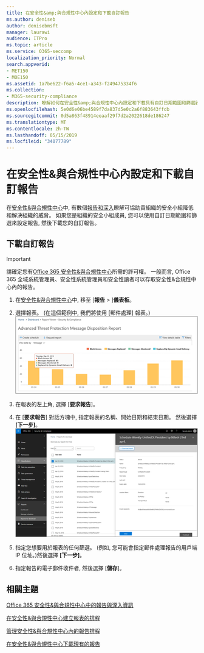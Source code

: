 ```yaml
---
title: 在安全性&amp;與合規性中心內設定和下載自訂報告
ms.author: deniseb
author: denisebmsft
manager: laurawi
audience: ITPro
ms.topic: article
ms.service: O365-seccomp
localization_priority: Normal
search.appverid:
- MET150
- MOE150
ms.assetid: 1a7be622-f6a5-4ce1-a343-f249475334f6
ms.collection:
- M365-security-compliance
description: 瞭解如何在安全性&amp;與合規性中心內設定和下載具有自訂日期範圍和篩選器的報表。
ms.openlocfilehash: 5e0d6e06be4589f7da837d5e0c2a6f883643ffdb
ms.sourcegitcommit: 0d5a863f48914eeaaf29f7d2a2022618de186247
ms.translationtype: MT
ms.contentlocale: zh-TW
ms.lasthandoff: 05/15/2019
ms.locfileid: "34077789"
---
```

# <a name="set-up-and-download-a-custom-report-in-the-security-amp-compliance-center"></a>在安全性&amp;與合規性中心內設定和下載自訂報告

在[安全性&amp;與合規性中心](https://protection.office.com)中, 有數個[報告和深入](reports-and-insights-in-security-and-compliance.md)瞭解可協助貴組織的安全小組降低和解決組織的威脅。 如果您是組織的安全小組成員, 您可以使用自訂日期範圍和篩選來設定報告, 然後下載您的自訂報告。 
  
## <a name="download-a-custom-report"></a>下載自訂報告

> [!IMPORTANT]
> 請確定您有[Office 365 安全性&amp;與合規性中心](permissions-in-the-security-and-compliance-center.md)所需的許可權。 一般而言, Office 365 全域系統管理員、安全性系統管理員和安全性讀者可以存取安全性&amp;合規性中心內的報告。 
  
1. 在[安全性&amp;與合規性中心](https://protection.office.com)中, 移至 [**報告** \> ]**儀表板**。
    
2. 選擇報表。 (在這個範例中, 我們將使用 [郵件處理] 報表。)<br/>![選擇要下載報告的要求報告](media/b566925d-b9d9-453d-9bdd-f2637c7ba140.png)
  
3. 在報表的左上角, 選擇 [**要求報告**]。
    
4. 在 [**要求報告**] 對話方塊中, 指定報表的名稱、開始日期和結束日期。 然後選擇 **[下一步]**。<br/>![在安全性&amp;與合規性中心中, \>選擇要下載的報告報告](media/65e625f5-c98c-49fc-9c1f-8c80ec8308fd.png)
  
5. 指定您想要用於報表的任何篩選。 (例如, 您可能會指定郵件處理報告的用戶端 IP 位址。)然後選擇 **[下一步]**。
    
6. 指定報告的電子郵件收件者, 然後選擇 [**儲存**]。
    
## <a name="related-topics"></a>相關主題

[Office 365 安全性&amp;與合規性中心中的報告與深入資訊](reports-and-insights-in-security-and-compliance.md)
  
[在安全性&amp;與合規性中心建立報表的排程](create-a-schedule-for-a-report.md)
  
[管理安全性&amp;與合規性中心內的報告排程](manage-schedules-for-multiple-reports.md)
  
[在安全性&amp;與合規性中心下載現有的報告](download-existing-reports.md)
  

